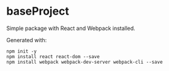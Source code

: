 # baseProject
Simple package with React and Webpack installed.

Generated with:
```
npm init -y
npm install react react-dom --save
npm install webpack webpack-dev-server webpack-cli --save
```
